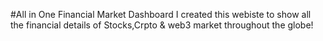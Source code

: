 #All in One Financial Market Dashboard
I created this webiste to show all the financial details of Stocks,Crpto & web3 market throughout the globe!
